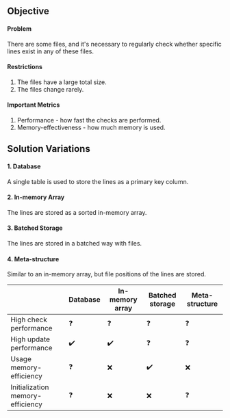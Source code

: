 ## Objective

#### Problem
There are some files, and it's necessary to regularly check whether specific lines exist in any of these files.

#### Restrictions

1. The files have a large total size.
2. The files change rarely.

#### Important Metrics

1. Performance - how fast the checks are performed.
2. Memory-effectiveness - how much memory is used.


## Solution Variations

#### 1. Database
A single table is used to store the lines as a primary key column.

#### 2. In-memory Array
The lines are stored as a sorted in-memory array.

#### 3. Batched Storage
The lines are stored in a batched way with files.

#### 4. Meta-structure
Similar to an in-memory array, but file positions of the lines are stored.

|                                  | Database | In-memory array | Batched storage | Meta-structure |
|----------------------------------|----------|-----------------|-----------------|----------------|
| High check performance           | ❓        | ❓               | ❓               | ❓              |
| High update performance          | ✔️       | ✔️              | ❓               | ❓              |
| Usage memory-efficiency          | ❓        | ❌               | ✔️              | ❌              |
| Initialization memory-efficiency | ❓        | ❌               | ❌               | ❓              |

